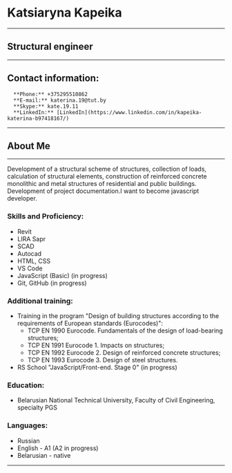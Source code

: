  # Katsiaryna Kapeika 
---
## Structural engineer
---
## Contact information:
      **Phone:** +375295510862
      **E-mail:** katerina.19@tut.by
      **Skype:** kate.19.11
      **LinkedIn:** [LinkedIn](https://www.linkedin.com/in/kapeika-katerina-b97418167/)
      
---
## About Me
---
Development of a structural scheme of structures, collection of loads, calculation of structural elements, construction of reinforced concrete monolithic and metal structures of residential and public buildings. Development of project documentation.I want to become javascript developer.
### Skills and Proficiency:
* Revit
* LIRA Sapr
* SCAD
* Autocad
* HTML, CSS
* VS Code
* JavaScript (Basic) (in progress)
* Git, GitHub (in progress)
### Additional training:
* Training in the program "Design of building structures according to the requirements of European standards (Eurocodes)": 
  * TCP EN 1990 Eurocode. Fundamentals of the design of load-bearing structures; 
  * TCP EN 1991 Eurocode 1. Impacts on structures; 
  * TCP EN 1992 Eurocode 2. Design of reinforced concrete structures; 
  * TCP EN 1993 Eurocode 3. Design of steel structures.
* RS School "JavaScript/Front-end. Stage 0" (in progress)
### Education:
* Belarusian National Technical University, Faculty of Civil Engineering, specialty PGS 
### Languages:
* Russian
* English - A1 (A2 in progress)
* Belarusian - native
---